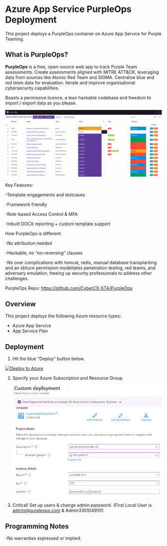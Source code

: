 # Azure App Service PurpleOps Deployment

This project deploys a PurpleOps container on Azure App Service for Purple Teaming.

## What is PurpleOps?

**PurpleOps** is a free, open-source web app to track Purple Team assessments. Create assessments aligned with MITRE ATT&CK, leveraging data from sources like Atomic Red Team and SIGMA. Centralise blue and red team data for evaluation. Iterate and improve organisational cybersecurity capabilities.

Boasts a permissive licence, a lean hackable codebase and freedom to import / export data as you please.

   ![Dashboard](./images/dashboard.png)

Key Features:

-Template engagements and testcases

-Framework friendly

-Role-based Access Control & MFA

-Inbuilt DOCX reporting + custom template support


How PurpleOps is different:

-No attribution needed

-Hackable, no “no-reversing” clauses

-No over complications with tomcat, redis, manual database transplanting and an obtuce permission modeltates penetration testing, red teams, and adversary emulation, freeing up security professionals to address other challenges.

PurpleOps Repo: https://github.com/CyberCX-STA/PurpleOps

## Overview

This project deploys the following Azure resource types:

- Azure App Service 
- App Service Plan

## Deployment

1. Hit the blue "Deploy" button below.

[![Deploy to Azure](https://aka.ms/deploytoazurebutton)](https://portal.azure.com/#create/Microsoft.Template/uri/https%3A%2F%2Fraw.githubusercontent.com%2Fmsdirtbag%2FMicrosoftPurpleTeamToolkit%2Fmain%2Fpurpleops-ASE%2Fpurpleopsase.json)

2. Specify your Azure Subscription and Resource Group.

   <img src="./images/rg.png" alt="Deploy">

3. Critical! Set up users & change admin password. (First Local User is admin@purpleops.com & Admin3301049!0!)


## Programming Notes
-No warranties expressed or implied. 

